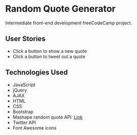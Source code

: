 # Random Quote Generator

Intermediate front-end development freeCodeCamp project.

## User Stories

* Click a button to show a new quote
* Click a button to tweet out a quote

## Technologies Used

* JavaScript
* jQuery
* AJAX
* HTML
* CSS
* Bootstrap
* Mashape random quote API: [Link](https://market.mashape.com/andruxnet/random-famous-quotes)
* Twitter API
* Font Awesome icons
